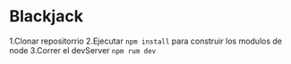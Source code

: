 # Blackjack

1.Clonar repositorrio
2.Ejecutar ```npm install``` para construir los modulos de node
3.Correr el devServer ```npm rum dev```


